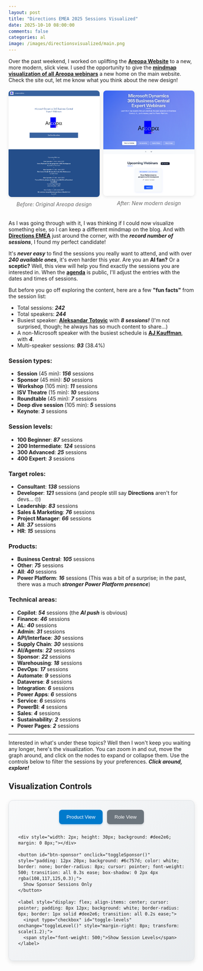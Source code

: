 ```yaml
---
layout: post
title: "Directions EMEA 2025 Sessions Visualized"
date: 2025-10-10 08:00:00
comments: false
categories: al
image: /images/directionsvisualized/main.png
---
```


Over the past weekend, I worked on uplifting the **[Areopa Website][areopawebsite]** to a new, more modern, slick view. I used the opportunity to give the **[mindmap visualization of all Areopa webinars][areopavisualized]** a new home on the main website. Check the site out, let me know what you think about the new design!

<div style="display: flex; gap: 10px; margin: 20px 0;">
  <div style="flex: 1;">
    <img src="/images/directionsvisualized/areopa-old.png" alt="Areopa Website - Old Design" style="width: 100%; border-radius: 8px; box-shadow: 0 2px 8px rgba(0,0,0,0.1);">
    <p style="text-align: center; font-style: italic; margin-top: 8px; color: #666;">Before: Original Areopa design</p>
  </div>
  <div style="flex: 1;">
    <img src="/images/directionsvisualized/areopa-new.png" alt="Areopa Website - New Design" style="width: 100%; border-radius: 8px; box-shadow: 0 2px 8px rgba(0,0,0,0.1);">
    <p style="text-align: center; font-style: italic; margin-top: 8px; color: #666;">After: New modern design</p>
  </div>
</div>

As I was going through with it, I was thinking if I could now visualize something else, so I can keep a different mindmap on the blog. And with **[Directions EMEA][directionsemeaconf]** just around the corner, with the ***record number of sessions***, I found my perfect candidate!

It's ***never easy*** to find the sessions you really want to attend, and with over ***240 available ones***, it's even harder this year. Are you an **AI fan?** Or a **sceptic?** Well, this view will help you find exactly the sessions you are interested in. When the **[agenda][directionsagenda]** is public, I'll adjust the entries with the dates and times of sessions.

But before you go off exploring the content, here are a few **"fun facts"** from the session list:
- Total sessions: ***242***
- Total speakers: ***244***
- Busiest speaker: **[Aleksandar Totovic][aleksandartotovicli]** with ***8 sessions!*** (I'm not surprised, though; he always has so much content to share...)
- A non-Microsoft speaker with the busiest schedule is **[AJ Kauffman][arendkauffmannli]**, with ***4***.
- Multi-speaker sessions: ***93*** (38.4%)

### Session types:
  - **Session** (45 min): ***156*** sessions
  - **Sponsor** (45 min): ***50*** sessions
  - **Workshop** (105 min): ***11*** sessions
  - **ISV Theatre** (15 min): ***10*** sessions
  - **Roundtable** (45 min): ***7*** sessions
  - **Deep dive session** (105 min): ***5*** sessions
  - **Keynote**: ***3*** sessions

### Session levels:
  - **100 Beginner**: ***87*** sessions
  - **200 Intermediate**: ***124*** sessions
  - **300 Advanced**: ***25*** sessions
  - **400 Expert**: ***3*** sessions

### Target roles:
  - **Consultant**: ***138*** sessions
  - **Developer**: ***121*** sessions (and people still say **Directions** aren't for devs... 🙄)
  - **Leadership**: ***83*** sessions
  - **Sales & Marketing**: ***76*** sessions
  - **Project Manager**: ***66*** sessions
  - **All**: ***37*** sessions
  - **HR**: ***15*** sessions

### Products:
  - **Business Central**: ***105*** sessions
  - **Other**: ***75*** sessions
  - **All**: ***40*** sessions
  - **Power Platform**: ***16*** sessions (This was a bit of a surprise; in the past, there was a much ***stronger Power Platform presence***)

### Technical areas:
  - **Copilot**: ***54*** sessions (the ***AI push*** is obvious)
  - **Finance**: ***46*** sessions
  - **AL**: ***40*** sessions
  - **Admin**: ***31*** sessions
  - **API/Interface**: ***30*** sessions
  - **Supply Chain**: ***30*** sessions
  - **AI/Agents**: ***22*** sessions
  - **Sponsor**: ***22*** sessions
  - **Warehousing**: ***18*** sessions
  - **DevOps**: ***17*** sessions
  - **Automate**: ***9*** sessions
  - **Dataverse**: ***8*** sessions
  - **Integration**: ***6*** sessions
  - **Power Apps**: ***6*** sessions
  - **Service**: ***6*** sessions
  - **PowerBI**: ***4*** sessions
  - **Sales**: ***4*** sessions
  - **Sustainability**: ***2*** sessions
  - **Power Pages**: ***2*** sessions
  
---

Interested in what's under these topics? Well then I won't keep you waiting any longer, here's the visualization. You can zoom in and out, move the graph around, and click on the nodes to expand or collapse them. Use the controls below to filter the sessions by your preferences. ***Click around, explore!***

## Visualization Controls

<!-- Control Panel -->
<div style="background: linear-gradient(135deg, #f8f9fa 0%, #e9ecef 100%); padding: 25px; border-radius: 12px; margin: 25px 0; box-shadow: 0 4px 12px rgba(0,0,0,0.1); border: 1px solid #dee2e6;">
  
  <div style="display: flex; gap: 12px; flex-wrap: wrap; align-items: center; justify-content: center;">
    <button id="btn-product" onclick="switchView('product')" style="padding: 12px 20px; background: #007acc; color: white; border: none; border-radius: 8px; cursor: pointer; font-weight: 500; transition: all 0.3s ease; box-shadow: 0 2px 4px rgba(0,122,204,0.3);">
      Product View
    </button>
    <button id="btn-role" onclick="switchView('role')" style="padding: 12px 20px; background: #6c757d; color: white; border: none; border-radius: 8px; cursor: pointer; font-weight: 500; transition: all 0.3s ease; box-shadow: 0 2px 4px rgba(108,117,125,0.3);">
      Role View
    </button>
    
    <div style="width: 2px; height: 30px; background: #dee2e6; margin: 0 8px;"></div>
    
    <button id="btn-sponsor" onclick="toggleSponsor()" style="padding: 12px 20px; background: #6c757d; color: white; border: none; border-radius: 8px; cursor: pointer; font-weight: 500; transition: all 0.3s ease; box-shadow: 0 2px 4px rgba(108,117,125,0.3);">
      Show Sponsor Sessions Only
    </button>
    
    <label style="display: flex; align-items: center; cursor: pointer; padding: 8px 12px; background: white; border-radius: 6px; border: 1px solid #dee2e6; transition: all 0.2s ease;">
      <input type="checkbox" id="toggle-levels" onchange="toggleLevel()" style="margin-right: 8px; transform: scale(1.2);">
      <span style="font-weight: 500;">Show Session Levels</span>
    </label>
  </div>
  
</div>

<!-- Load required libraries -->
<script src="https://cdn.jsdelivr.net/npm/d3@7"></script>
<script src="https://cdn.jsdelivr.net/npm/markmap-view"></script>
<script src="https://cdn.jsdelivr.net/npm/markmap-lib"></script>

<!-- Mindmap container -->
<div id="mindmap">
  <svg style="width: 100%; height: 800px"></svg>
</div>

<!-- Initialize and render mindmap -->
<script>
// Global state
let currentView = 'product';
let showSponsorOnly = false;
let showSessionLevels = false;
let markmap = null;

// Button styling
function updateButtonStyles() {
  const productBtn = document.getElementById('btn-product');
  const roleBtn = document.getElementById('btn-role');
  const sponsorBtn = document.getElementById('btn-sponsor');
  
  // Update view type buttons
  if (currentView === 'product') {
    productBtn.style.background = '#007acc';
    productBtn.style.boxShadow = '0 2px 4px rgba(0,122,204,0.3)';
    roleBtn.style.background = '#6c757d';
    roleBtn.style.boxShadow = '0 2px 4px rgba(108,117,125,0.3)';
  } else {
    productBtn.style.background = '#6c757d';
    productBtn.style.boxShadow = '0 2px 4px rgba(108,117,125,0.3)';
    roleBtn.style.background = '#007acc';
    roleBtn.style.boxShadow = '0 2px 4px rgba(0,122,204,0.3)';
  }
  
  // Update sponsor button
  if (showSponsorOnly) {
    sponsorBtn.style.background = '#007acc';
    sponsorBtn.style.boxShadow = '0 2px 4px rgba(0,122,204,0.3)';
  } else {
    sponsorBtn.style.background = '#6c757d';
    sponsorBtn.style.boxShadow = '0 2px 4px rgba(108,117,125,0.3)';
  }
}

// Switch between Product and Role views
function switchView(view) {
  currentView = view;
  updateButtonStyles();
  loadVisualization();
}

// Toggle sponsor sessions (show only sponsors vs all sessions)
function toggleSponsor() {
  showSponsorOnly = !showSponsorOnly;
  updateButtonStyles();
  loadVisualization();
}

// Toggle session levels
function toggleLevel() {
  showSessionLevels = document.getElementById('toggle-levels').checked;
  loadVisualization();
}

// Get appropriate markmap file based on current settings
function getMarkmapFile() {
  let filename = '';
  
  if (showSponsorOnly) {
    // Vendor files when showing sponsor sessions only
    filename = currentView === 'product' ? 'vendor_product_markmap.md' : 'vendor_role_markmap.md';
  } else {
    // Regular files when showing all sessions
    if (currentView === 'product') {
      filename = showSessionLevels ? 'product_combinatorial_markmap.md' : 'product_simple_markmap.md';
    } else { // role view
      filename = showSessionLevels ? 'role_combinatorial_markmap.md' : 'role_simple_markmap.md';
    }
  }
  
  return `https://raw.githubusercontent.com/tinestaric/AreopaAnalyzer/directions/data/markmaps/${filename}`;
}

// Load and render visualization
async function loadVisualization() {
  try {
    const url = getMarkmapFile();
    const response = await fetch(url);
    
    if (!response.ok) {
      throw new Error(`Failed to fetch markmap data: ${response.status}`);
    }
    
    const markdown = await response.text();

    // Transform markdown to mindmap data
    const { Transformer } = window.markmap;
    const transformer = new Transformer();
    const { root } = transformer.transform(markdown);

    // Configure visualization options
    const { deriveOptions } = window.markmap;
    const jsonOptions = {
      initialExpandLevel: 2,
      colorFreezeLevel: 3,
      duration: 1000,
      spacingVertical: 10
    };
    const options = deriveOptions(jsonOptions);

    // Create and render visualization
    const svg = d3.select("#mindmap svg");
    
    // Clear previous visualization
    svg.selectAll("*").remove();
    
    // Create new markmap
    const { Markmap } = window.markmap;
    markmap = Markmap.create(svg.node(), options, root);
    
  } catch (error) {
    console.error('Error loading visualization:', error);
    document.getElementById('mindmap').innerHTML = '<p style="text-align: center; color: #666; padding: 40px;">Unable to load visualization. Please try again later.</p>';
  }
}

// Initialize on page load
document.addEventListener('DOMContentLoaded', () => {
  updateButtonStyles();
  loadVisualization();
});
</script>

[areopawebsite]: https://areopa.academy/
[areopavisualized]: /blog/2025/areopa-visualized/
[directionsemeaconf]: https://www.directionsforpartners.com/emea2025
[directionsagenda]: https://www.directionsforpartners.com/conferences-and-events/directions/emea2025/session-list
[aleksandartotovicli]: https://www.linkedin.com/in/aleksandartotovic/
[arendkauffmannli]: https://www.linkedin.com/in/ajkauffmann
